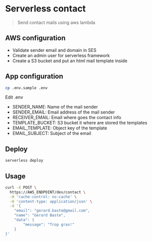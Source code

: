 # Serverless contact

> Send contact mails using aws lambda

## AWS configuration

  * Validate sender email and domain in SES
  * Create an admin user for serverless framework
  * Create a S3 bucket and put an html mail template inside
  
## App configuration

```bash
cp .env.sample .env
```

Edit .env

  * SENDER_NAME: Name of the mail sender
  * SENDER_EMAIL: Email address of the mail sender
  * RECEIVER_EMAIL: Email where goes the contact info
  * TEMPLATE_BUCKET: S3 bucket it where are stored the templates
  * EMAIL_TEMPLATE: Object key of the template
  * EMAIL_SUBJECT: Subject of the email

## Deploy

```bash
serverless deploy
```

## Usage

```bash
curl -X POST \
  https://AWS_ENDPOINT/dev/contact \
  -H 'cache-control: no-cache' \
  -H 'content-type: application/json' \
  -d '{
	"email": "gerard.baste@gmail.com",
	"name": "Gerard Baste",
	"data": {
		"message": "Trop gras!"
	}
}'
```
